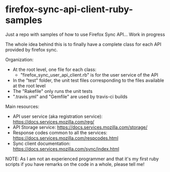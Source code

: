 firefox-sync-api-client-ruby-samples
====================================

Just a repo with samples of how to use Firefox Sync API...
Work in progress

The whole idea behind this is to finally have a complete class
for each API provided by firefox sync.

Organization:
 * At the root level, one file for each class:
    * "firefox_sync_user_api_client.rb" is for the user service of the API
 * In the "test" folder, the unit test files corresponding to the files 
   available at the root level
 * The "Rakefile" only runs the unit tests
 * ".travis.yml" and "Gemfile" are used by travis-ci builds


Main resources:
 * API user service (aka registration service): https://docs.services.mozilla.com/reg/
 * API Storage service: https://docs.services.mozilla.com/storage/
 * Response codes common to all the services: https://docs.services.mozilla.com/respcodes.html
 * Sync client documentation: https://docs.services.mozilla.com/sync/index.html


NOTE:
As I am not an experienced programmer and that it's my first ruby scripts
if you have remarks on the code in a whole, please tell me!
